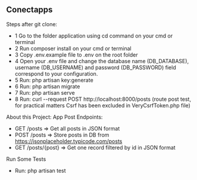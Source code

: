 
## Conectapps
Steps after git clone: 
- 1 Go to the folder application using cd command on your cmd or terminal
- 2 Run composer install on your cmd or terminal
- 3 Copy .env.example file to .env on the root folder
- 4 Open your .env file and change the database name (DB_DATABASE), username (DB_USERNAME) and password (DB_PASSWORD) field correspond to your configuration.
- 5 Run: php artisan key:generate
- 6 Run: php artisan migrate
- 7 Run: php artisan serve
- 8 Run: curl --request POST http://localhost:8000/posts (route post test, for practical matters Csrf has been excluded in VeryCsrfToken.php file)

About this Project:
App Post Endpoints:
- GET /posts => Get all posts in JSON format
- POST /posts => Store posts in DB from https://jsonplaceholder.typicode.com/posts
- GET /posts/{post} => Get one record filtered by id in JSON format

Run Some Tests
- Run: php artisan test





